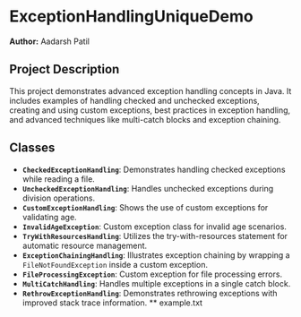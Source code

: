 # ExceptionHandlingUniqueDemo

**Author:** Aadarsh Patil

## Project Description

This project demonstrates advanced exception handling concepts in Java. It includes examples of handling checked and unchecked exceptions, creating and using custom exceptions, best practices in exception handling, and advanced techniques like multi-catch blocks and exception chaining.

## Classes

- **`CheckedExceptionHandling`**: Demonstrates handling checked exceptions while reading a file.
- **`UncheckedExceptionHandling`**: Handles unchecked exceptions during division operations.
- **`CustomExceptionHandling`**: Shows the use of custom exceptions for validating age.
- **`InvalidAgeException`**: Custom exception class for invalid age scenarios.
- **`TryWithResourcesHandling`**: Utilizes the try-with-resources statement for automatic resource management.
- **`ExceptionChainingHandling`**: Illustrates exception chaining by wrapping a `FileNotFoundException` inside a custom exception.
- **`FileProcessingException`**: Custom exception for file processing errors.
- **`MultiCatchHandling`**: Handles multiple exceptions in a single catch block.
- **`RethrowExceptionHandling`**: Demonstrates rethrowing exceptions with improved stack trace information.
** example.txt
